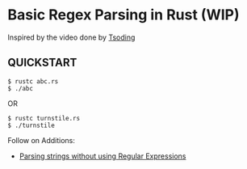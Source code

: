 # Basic Regex Parsing in Rust (WIP)

Inspired by the video done by [Tsoding](https://www.youtube.com/c/TsodingDaily)

## QUICKSTART
```console
$ rustc abc.rs
$ ./abc
```
OR
```console
$ rustc turnstile.rs
$ ./turnstile
```

Follow on Additions:
- [Parsing strings without using Regular Expressions](https://doma.dev/blog/parsing-stuff-in-rust/)
